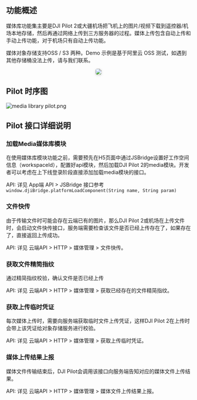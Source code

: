 ## 功能概述

媒体库功能集主要是DJI Pilot 2或大疆机场把飞机上的图片/视频下载到遥控器/机场本地存储，然后再通过网络上传到三方服务器的过程。媒体上传包含自动上传和手动上传功能，对于机场只有自动上传功能。

媒体对象存储支持OSS / S3 两种。Demo 示例是基于阿里云 OSS 测试，如遇到其他存储桶没法上传，请与我们联系。

<center>    <img style="border-radius: 0.3125em;    box-shadow: 0 2px 4px 0 rgba(34,36,38,.12),0 2px 10px 0 rgba(34,36,38,.08);"     src="https://terra-1-g.djicdn.com/84f990b0bbd145e6a3930de0c55d3b2b/admin/doc/2b7346f7-7631-404e-8bbb-0b1d99255cac.png">    <br>     </center>

## Pilot 时序图
![media library pilot.png](https://terra-1-g.djicdn.com/84f990b0bbd145e6a3930de0c55d3b2b/admin/doc/2d496227-f6a7-4556-b328-f974e1057fbf.png)

## Pilot 接口详细说明

### 加载Media媒体库模块

在使用媒体库模块功能之前，需要预先在H5页面中通过JSBridge设置好工作空间信息（workspaceId），配置好api模块，然后加载DJI Pilot 2的media模块。开发者可以考虑在上下线登录阶段直接添加加载media模块的接口。

API: 详见 App端 API > JSBridge 接口参考 `window.djiBridge.platformLoadComponent(String name, String param)`

### 文件快传

由于传输文件时可能会存在云端已有的图片，那么DJI Pilot 2或机场在上传文件时，会启动文件快传接口，服务端需要检查该文件是否已经上传存在了，如果存在了，直接返回上传成功。

API: 详见 云端API > HTTP > 媒体管理 > 文件快传。

### 获取文件精简指纹

通过精简指纹校验，确认文件是否已经上传

API: 详见 云端API > HTTP > 媒体管理 > 获取已经存在的文件精简指纹。

### 获取上传临时凭证

每次媒体上传时，需要向服务端获取临时文件上传凭证，这样DJI Pilot 2在上传时会带上该凭证给对象存储服务进行校验。

API: 详见 云端API > HTTP > 媒体管理 > 获取上传临时凭证。

### 媒体上传结果上报

媒体文件传输结束后，DJI Pilot会调用该接口向服务端告知对应的媒体文件上传结果。

API: 详见 云端API > HTTP > 媒体管理 > 媒体文件上传结果上报。
